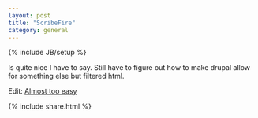 ```yaml
---
layout: post
title: "ScribeFire"
category: general
---
```

{% include JB/setup %}

Is quite nice I have to say. Still have to figure out how to make
drupal allow for something else but filtered html.

Edit: [Almost too easy](http://drupal.org/node/202947)

{% include share.html %}
